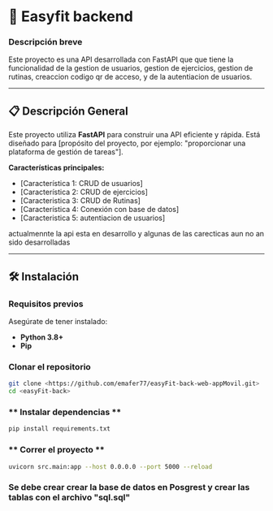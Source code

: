 # 🚀 **Easyfit backend**

### Descripción breve

Este proyecto es una API desarrollada con FastAPI que que tiene la funcionalidad de la gestion de usuarios, gestion de ejercicios, gestion de rutinas, creaccion codigo qr de acceso, y de la autentiacion de usuarios.

---

## 📋 **Descripción General**

Este proyecto utiliza **FastAPI** para construir una API eficiente y rápida. Está diseñado para [propósito del proyecto, por ejemplo: "proporcionar una plataforma de gestión de tareas"].

**Características principales:**

- [Característica 1: CRUD de usuarios]
- [Característica 2: CRUD de ejercicios]
- [Caracteristica 3: CRUD de Rutinas]
- [Característica 4: Conexión con base de datos]
- [Caracteristica 5: autentiacion de usuarios]

actualmennte la api esta en desarrollo y algunas de las carecticas aun no an sido desarrolladas

---

## 🛠️ **Instalación**

### **Requisitos previos**

Asegúrate de tener instalado:

- **Python 3.8+**
- **Pip**

### **Clonar el repositorio**

```bash
git clone <https://github.com/emafer77/easyFit-back-web-appMovil.git>
cd <easyFit-back>
```

### ** Instalar dependencias **

```bash
pip install requirements.txt
```

### ** Correr el proyecto **

```bash
uvicorn src.main:app --host 0.0.0.0 --port 5000 --reload
```

### Se debe crear crear la base de datos en Posgrest y crear las tablas con el archivo "sql.sql"
